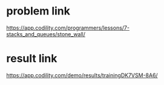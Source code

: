 problem link
========
<https://app.codility.com/programmers/lessons/7-stacks_and_queues/stone_wall/>

result link
=======
<https://app.codility.com/demo/results/trainingDK7VSM-8A6/>